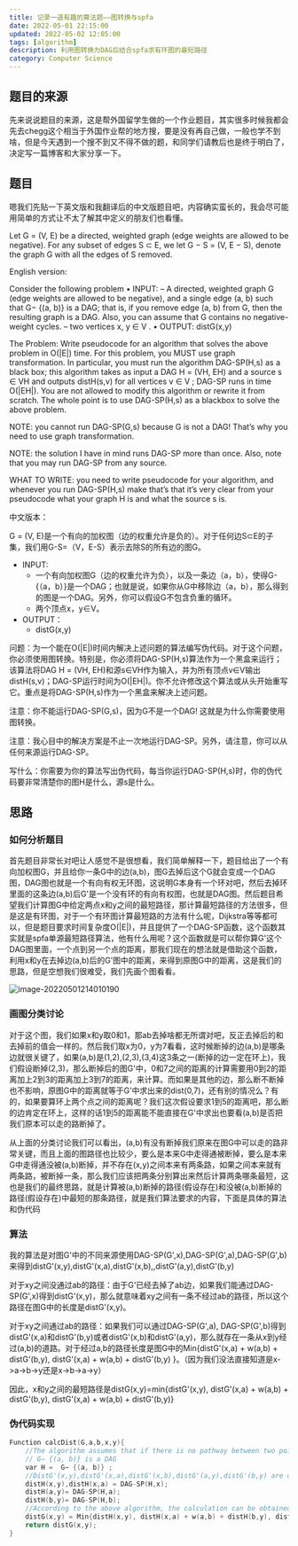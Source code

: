 ```yaml
---
title: 记录一道有趣的算法题——图转换与spfa
date: 2022-05-01 22:15:00
updated: 2022-05-02 12:05:00
tags: [algorithm]
description: 利用图转换为DAG后结合spfa求有环图的最短路径
category: Computer Science
---
```


## 题目的来源

先来说说题目的来源，这是帮外国留学生做的一个作业题目，其实很多时候我都会先去chegg这个相当于外国作业帮的地方搜，要是没有再自己做，一般也学不到啥，但是今天遇到一个搜不到又不得不做的题，和同学们请教后也是终于明白了，决定写一篇博客和大家分享一下。

## 题目

嗯我们先贴一下英文版和我翻译后的中文版题目吧，内容确实蛮长的，我会尽可能用简单的方式让不太了解其中定义的朋友们也看懂。

Let G = (V, E) be a directed, weighted graph (edge weights are allowed to be negative). For any subset of edges S ⊂ E, we let G − S = (V, E − S), denote the graph G with all the edges of S removed.

English version:

Consider the following problem
• INPUT:
– A directed, weighted graph G (edge weights are allowed to be negative), and a single edge (a, b) such that G− {(a, b)} is a DAG; that is, if you remove edge (a, b) from G, then the resulting graph is a DAG. Also, you can assume that G contains no negative-weight cycles.
– two vertices x, y ∈ V .
• OUTPUT: distG(x,y)

The Problem: Write pseudocode for an algorithm that solves the above problem in O(|E|) time. For this problem, you MUST use graph transformation. In particular, you must run the algorithm DAG-SP(H,s) as a black box; this algorithm takes as input a DAG H = (VH, EH) and a source s ∈ VH and outputs distH(s,v) for all vertices v ∈ V ; DAG-SP runs in time O(|EH|). You are not allowed to modify this algorithm or rewrite it from scratch. The whole point is to use DAG-SP(H,s) as a blackbox to solve the above problem. 

NOTE: you cannot run DAG-SP(G,s) because G is not a DAG! That’s why you need to use graph transformation. 

NOTE: the solution I have in mind runs DAG-SP more than once. Also, note that you may run DAG-SP from any source. 

WHAT TO WRITE: you need to write pseudocode for your algorithm, and whenever you run DAG-SP(H,s) make that’s that it’s very clear from your pseudocode what your graph H is and what the source s is.

中文版本：

G = (V, E)是一个有向的加权图（边的权重允许是负的）。对于任何边S⊂E的子集，我们用G-S=（V，E-S）表示去除S的所有边的图G。

- INPUT:
  - 一个有向加权图G（边的权重允许为负），以及一条边（a，b），使得G- {（a，b）}是一个DAG；也就是说，如果你从G中移除边（a，b），那么得到的图是一个DAG。另外，你可以假设G不包含负重的循环。
  - 两个顶点x，y∈V。
- OUTPUT：
  - distG(x,y)

问题：为一个能在O(|E|)时间内解决上述问题的算法编写伪代码。对于这个问题，你必须使用图转换。特别是，你必须将DAG-SP(H,s)算法作为一个黑盒来运行；该算法将DAG H = (VH, EH)和源s∈VH作为输入，并为所有顶点v∈V输出distH(s,v)；DAG-SP运行时间为O(|EH|)。你不允许修改这个算法或从头开始重写它。重点是将DAG-SP(H,s)作为一个黑盒来解决上述问题。

注意：你不能运行DAG-SP(G,s)，因为G不是一个DAG! 这就是为什么你需要使用图转换。

注意：我心目中的解决方案是不止一次地运行DAG-SP。另外，请注意，你可以从任何来源运行DAG-SP。

写什么：你需要为你的算法写出伪代码，每当你运行DAG-SP(H,s)时，你的伪代码要非常清楚你的图H是什么，源s是什么。

## 思路

### 如何分析题目

​		首先题目非常长对吧让人感觉不是很想看，我们简单解释一下，题目给出了一个有向加权图G，并且给你一条G中的边(a,b)，图G去掉后这个G就会变成一个DAG图，DAG图也就是一个有向有权无环图，这说明G本身有一个环对吧，然后去掉环里面的这条边(a,b)后G'是一个没有环的有向有权图，也就是DAG图。然后题目希望我们计算图G中给定两点x和y之间的最短路径，那计算最短路径的方法很多，但是这是有环图，对于一个有环图计算最短路的方法有什么呢，Dijkstra等等都可以，但是题目要求时间复杂度O(|E|)，并且提供了一个DAG-SP函数，这个函数其实就是spfa单源最短路径算法，他有什么用呢？这个函数就是可以帮你算G'这个DAG图里面，一个点到另一个点的距离，那我们现在的想法就是借助这个函数，利用x和y在去掉边(a,b)后的G'图中的距离，来得到原图G中的距离，这是我们的思路，但是空想我们很难受，我们先画个图看看。

![image-20220501214010190](https://ek1ng-typora.oss-cn-hangzhou.aliyuncs.com/img/image-20220501214010190.png)

### 画图分类讨论

​		对于这个图，我们如果x和y取0和1，那ab去掉啥都无所谓对吧，反正去掉后的和去掉前的值会一样的。然后我们取x为0，y为7看看，这时候断掉的边(a,b)是哪条边就很关键了，如果(a,b)是(1,2),(2,3),(3,4)这3条之一(断掉的边一定在环上)，我们假设断掉(2,3)，那么断掉后的图G'中，0和7之间的距离的计算需要用0到2的距离加上2到3的距离加上3到7的距离，来计算。而如果是其他的边，那么断不断掉也不影响，原图G中的距离就等于G'中求出来的dist(0,7)，还有别的情况么？有的，如果要算环上两个点之间的距离呢？我们这次假设要求1到5的距离吧，那么断的边肯定在环上，这样的话1到5的距离能不能直接在G'中求出也要看(a,b)是否把我们原本可以走的路断掉了。

​		从上面的分类讨论我们可以看出，(a,b)有没有断掉我们原来在图G中可以走的路非常关键，而且上面的图路径也比较少，要么是本来G中走得通被断掉，要么是本来G中走得通没被(a,b)断掉，并不存在(x,y)之间本来有两条路，如果之间本来就有两条路，被断掉一条，那么我们应该把两条分别算出来然后计算两条哪条最短，这也是我们的最终思路，就是计算被(a,b)断掉的路径(假设存在)和没被(a,b)断掉的路径(假设存在)中最短的那条路径，就是我们算法要求的内容，下面是具体的算法和伪代码

### 算法

我的算法是对图G'中的不同来源使用DAG-SP(G',x),DAG-SP(G',a),DAG-SP(G',b)来得到distG'(x,y),distG'(x,a),distG'(x,b),,distG'(a,y),distG'(b,y)

对于xy之间没通过ab的路径：由于G'已经去掉了ab边，如果我们能通过DAG-SP(G',x)得到distG'(x,y)，那么就意味着xy之间有一条不经过ab的路径，所以这个路径在图G中的长度是distG'(x,y)。

对于xy之间通过ab的路径：如果我们可以通过DAG-SP(G',a), DAG-SP(G',b)得到distG'(x,a)和distG'(b,y)或者distG'(x,b)和distG'(a,y)，那么就存在一条从x到y经过(a,b)的道路。对于经过a,b的路径长度是图G中的Min{distG'(x,a) + w(a,b) + distG'(b,y), distG'(x,a) + w(a,b) + distG'(b,y) }。（因为我们没法直接知道是x->a->b->y还是x->b->a->y）

因此，x和y之间的最短路径是distG(x,y)=min{distG'(x,y), distG'(x,a) + w(a,b) + distG'(b,y), distG'(x,a) + w(a,b) + distG'(b,y)}

### 伪代码实现

```c
Function calcDist(G,a,b,x,y){
    //The algorithm assumes that if there is no pathway between two points, the be dist(a, b) is ∞
    // G− {(a, b)} is a DAG
    var H =  G− {(a, b)} ;
    //DistG'(x,y),distG'(x,a),distG'(x,b),distG'(a,y),distG'(b,y) are obtained using DAG-SP with x,a,b as sources respectively.
    distH(x,y),distH(x,a) = DAG-SP(H,x);
	distH(a,y)= DAG-SP(H,a);
	distH(b,y)= DAG-SP(H,b);
    //According to the above algorithm, the calculation can be obtained (x, y)
    distG(x,y) = Min{distH(x,y), distH(x,a) + w(a,b) + distH(b,y), distH(x,a) + w(a,b) + distH(b,y)}
    return distG(x,y);
}
```

